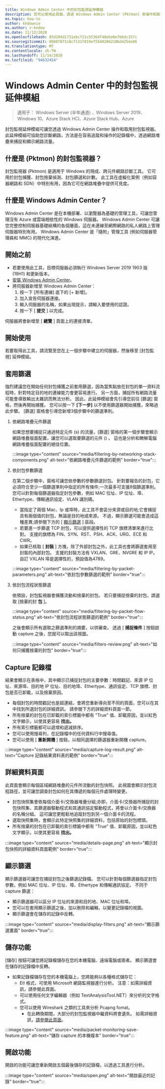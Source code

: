 ```yaml
---
title: Windows Admin Center 中的封包監視延伸模組
description: 您可以使用此頁面，透過 Windows Admin Center (Pktmon) 來操作和取用封包監視器。
ms.topic: how-to
author: khdownie
ms.author: v-kedow
ms.date: 11/12/2020
ms.openlocfilehash: 85d204d1731ebcf21c55364f48ebe0e7b6dc157c
ms.sourcegitcommit: 8808f871c8cf131f819ef5540286218bd425da96
ms.translationtype: MT
ms.contentlocale: zh-TW
ms.lasthandoff: 11/14/2020
ms.locfileid: "94632454"
---
```

# <a name="packet-monitoring-extension-in-windows-admin-center"></a>Windows Admin Center 中的封包監視延伸模組

>適用于： Windows Server (半年通道) 、Windows Server 2019、Windows 10、Azure Stack HCI、Azure Stack Hub、Azure

封包監視延伸模組可讓您透過 Windows Admin Center 操作和取用封包監視器。 此延伸模組可協助您診斷網路，方法是在容易追蹤和操作的記錄檔中，透過網路堆疊來捕捉和顯示網路流量。

## <a name="what-is-packet-monitor-pktmon"></a>什麼是 (Pktmon) 的封包監視器？
封包監視器 (Pktmon) 是適用于 Windows 的現成、跨元件網路診斷工具。 它可用於封包捕獲、封包捨棄偵測、封包篩選和計數。 此工具在虛擬化案例（例如容器網路和 SDN）中特別有用，因為它可在網路堆疊中提供可見度。

## <a name="what-is-windows-admin-center"></a>什麼是 Windows Admin Center？
Windows Admin Center 是在本機部署、以瀏覽器為基礎的管理工具，可讓您管理沒有 Azure 或雲端相依性的 Windows 伺服器。 Windows Admin Center 可讓您完整控制伺服器基礎結構的各個層面，這在未連線至網際網路的私人網路上管理伺服器特別有用。 Windows Admin Center 是「隨附」管理工具 (例如伺服器管理員和 MMC) 的現代化演進。

## <a name="before-you-start"></a>開始之前
- 若要使用此工具，目標伺服器必須執行 Windows Server 2019 1903 版 (19H1) 和更新版本。
- [安裝 Windows Admin Center](/windows-server/manage/windows-admin-center/deploy/install)。
- 將伺服器新增至 Windows Admin Center：
  1. 按一下 [所有連線] 底下的 [+ 新增]。
  2. 加入宣告伺服器連接。
  3. 輸入伺服器的名稱，如果出現提示，請輸入要使用的認證。
  4. 按一下 [ **提交** ] 以完成。

伺服器將會新增至 [ **總覽** ] 頁面上的連接清單。

## <a name="getting-started"></a>開始使用

若要取得此工具，請流覽至您在上一個步驟中建立的伺服器，然後移至 [封包監視] 延伸模組。

## <a name="applying-filters"></a>套用篩選

強烈建議您在開始任何封包捕獲之前套用篩選，因為當焦點放在封包的單一資料流程時，針對特定目的地的連線能力會更容易進行。 另一方面，捕捉所有網路流量可能會導致輸出太雜訊而無法分析。 因此，此延伸模組會先引導您前往 [篩選] 窗格，然後再開始捕獲。 您可以按一下 **[下一步]** 以不使用篩選器開始捕獲，來略過此步驟。 [篩選] 窗格會引導您新增3個步驟中的篩選準則。

1. 依網路堆疊元件篩選

   如果您想要捕捉只通過特定元件 (s) 的流量，[篩選] 窗格的第一個步驟會顯示網路堆疊版面配置，讓您可以選取要篩選的元件 () 。 這也是分析和瞭解電腦網路堆疊版面配置的絕佳位置。

   :::image type="content" source="media/filtering-by-networking-stack-components.png" alt-text="依網路堆疊元件篩選的範例" border="true":::

2. 依封包參數篩選

   在第二個步驟中，窗格可讓您依參數的參數篩選封包。 針對要報告的封包，它必須符合至少一個篩選準則中指定的所有條件;一次最多可支援8個篩選準則。 您可以針對每個篩選器指定封包參數，例如 MAC 位址、IP 位址、埠、Ethertype、傳輸通訊協定、VLAN 識別碼。

   - 當指定了兩個 Mac、Ip 或埠時，此工具不會區分來源或目的地;它會捕捉具有兩個值的封包，無論是目的地或來源。 不過，顯示篩選可能會造成這種差異;請參閱下方的 [ [顯示篩選](#display-filters) ] 區段。
   - 若要進一步篩選 TCP 封包，可以提供選擇性的 TCP 旗標清單來進行比對。 支援的旗標為 FIN、SYN、RST、PSH、ACK、URG、ECE 和 CWR。
   - 如果已核取 [ **封裝** ] 方塊，除了外部封包之外，此工具也會將篩選套用至封裝的內部封包。 支援的封裝方法有 VXLAN、GRE、NVGRE 和 IP IP。 自訂 VXLAN 埠是選擇性的，預設值為4789。

   :::image type="content" source="media/filtering-by-packet-parameters.png" alt-text="依封包參數篩選的範例" border="true":::

3. 依封包流程狀態篩選

   依預設，封包監視器會捕獲流動和捨棄的封包。 若只要捕捉捨棄的封包，請選取 [捨棄的封 **包** ]。

   :::image type="content" source="media/filtering-by-packet-flow-status.png" alt-text="依封包流程狀態篩選的範例" border="true":::

   之後會顯示所有選取之篩選準則的摘要，以供審查。 透過 [ **捕捉條件** ] 按鈕啟動 capture 之後，您就可以取出該視圖。

   :::image type="content" source="media/filters-review.png" alt-text="如何只捕獲捨棄的封包" border="true":::

## <a name="capture-log"></a>Capture 記錄檔

結果會顯示在表格中，其中顯示已捕捉封包的主要參數：時間戳記、來源 IP 位址、來源埠、目的地 IP 位址、目的地埠、Ethertype、通訊協定、TCP 旗標、封包是否已卸載，以及捨棄原因。

   - 每個封包的時間戳記也是超連結，會將您重新導向至不同的頁面，您可以在其中找到所選封包的詳細資訊。 請參閱下方的詳細資料頁面一節。
   - 所有捨棄的封包在已卸載的索引標籤中都有 "True" 值、卸載原因，並以紅色文字顯示，以使其更容易 **找出。**
   - 所有索引標籤都可以遞增和遞減排序。
   - 您可以使用搜尋列，在記錄檔中的任何資料行中搜尋值。
   - 您可以使用 [ **重新開機** ] 按鈕，以相同選擇的篩選器重新開機 capture。

   :::image type="content" source="media/capture-log-result.png" alt-text="Capture 記錄結果資料表的範例" border="true":::

## <a name="details-page"></a>詳細資料頁面

此頁面會顯示每個區域網路堆疊的元件所流動的封包快照。 此視圖會顯示封包流程路徑，並可讓您調查封包如何在其傳遞的每個元件處理時變更。

   - 封包快照集會依每個介面卡/交換器堆疊分組;亦即，介面卡/交換器所捕捉的封包快照集、其篩選器驅動程式和其通訊協定驅動程式，將會以介面卡/交換器的名稱分組。 這可讓您更輕鬆地追蹤封包到另一個介面卡的流程。
   - 選取快照集時，會顯示此特定快照集的詳細資料，包括原始的封包標頭。
   - 所有捨棄的封包在已卸載的索引標籤中都有 "True" 值、卸載原因，並以紅色文字顯示，以使其更容易 **找出。**

   :::image type="content" source="media/details-page.png" alt-text="顯示封包快照的詳細資料頁面範例" border="true":::

## <a name="display-filters"></a>顯示篩選

顯示篩選器可讓您在捕捉封包之後篩選記錄檔。 您可以針對每個篩選器指定封包參數，例如 MAC 位址、IP 位址、埠、Ethertype 和傳輸通訊協定。 不同于 capture 篩選：

   - 顯示篩選器可以區分 IP 位址的來源和目的地、MAC 位址和埠。
   - 您可以在套用顯示篩選之後，加以刪除和編輯，以變更記錄檔的視圖。
   - 顯示篩選會在儲存的記錄中反轉。

   :::image type="content" source="media/display-filters.png" alt-text="顯示篩選畫面" border="true":::

## <a name="save-feature"></a>儲存功能

[儲存] 按鈕可讓您將記錄檔儲存在您的本機電腦、遠端電腦或兩者。 顯示篩選會在儲存的記錄檔中反轉。

   - 如果記錄檔儲存在您的本機電腦上，您將能夠以各種格式儲存它：
      - Etl 格式，可使用 Microsoft 網路監視器進行分析。 注意：如需詳細資訊，請參閱此頁面。
      - 可以使用任何文字編輯器（例如 TextAnalysisTool.NET）來分析的文字格式。
      - 您可以使用 Wireshark 之類的工具來分析 Pcapng fomat。
         - 在此轉換期間，大部分的封包監視器中繼資料將會遺失。 如需詳細資訊，[請參閱此頁面](pktmon-pcapng-support.md)。

   :::image type="content" source="media/packet-monitoring-save-feature.png" alt-text="儲存 capture 的本機複本" border="true":::

## <a name="open-feature"></a>開啟功能

開啟的功能可讓您重新開啟五個最後儲存的記錄檔，以透過工具進行分析。

   :::image type="content" source="media/open.png" alt-text="開啟最近的記錄" border="true":::